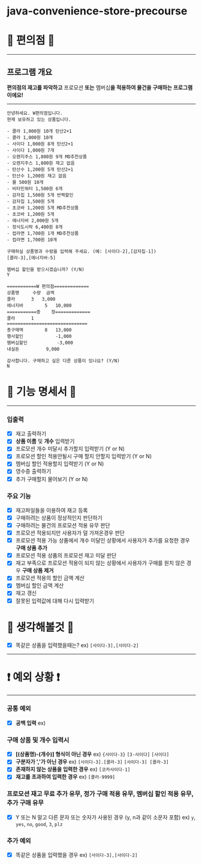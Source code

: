 # java-convenience-store-precourse

#  🏪 편의점 🏪

***
## 프로그램 개요
**편의점의 재고를 파악하고** 프로모션 **또는** 멤버십**을 적용하여 물건을 구매하는 프로그램이에요!**

***

```
안녕하세요. W편의점입니다.
현재 보유하고 있는 상품입니다.

- 콜라 1,000원 10개 탄산2+1
- 콜라 1,000원 10개
- 사이다 1,000원 8개 탄산2+1
- 사이다 1,000원 7개
- 오렌지주스 1,800원 9개 MD추천상품
- 오렌지주스 1,800원 재고 없음
- 탄산수 1,200원 5개 탄산2+1
- 탄산수 1,200원 재고 없음
- 물 500원 10개
- 비타민워터 1,500원 6개
- 감자칩 1,500원 5개 반짝할인
- 감자칩 1,500원 5개
- 초코바 1,200원 5개 MD추천상품
- 초코바 1,200원 5개
- 에너지바 2,000원 5개
- 정식도시락 6,400원 8개
- 컵라면 1,700원 1개 MD추천상품
- 컵라면 1,700원 10개

구매하실 상품명과 수량을 입력해 주세요. (예: [사이다-2],[감자칩-1])
[콜라-3],[에너지바-5]

멤버십 할인을 받으시겠습니까? (Y/N)
Y 

===========W 편의점=============
상품명		수량	금액
콜라		3 	3,000
에너지바 		5 	10,000
===========증	정=============
콜라		1
==============================
총구매액		8	13,000
행사할인			-1,000
멤버십할인			-3,000
내실돈			 9,000

감사합니다. 구매하고 싶은 다른 상품이 있나요? (Y/N)
N
```

# 📜 기능 명세서 📜

***

### 입출력
- [x] 재고 출력하기
- [x] **상품 이름** 및 **개수** 입력받기
- [x] 프로모션 개수 미달시 추가할지 입력받기 (Y or N)
- [x] 프로모션 할인 적용안될시 구매 할지 안할지 입력받기 (Y or N)
- [x] 멤버십 할인 적용할지 입력받기 (Y or N)
- [x] 영수증 출력하기
- [x] 추가 구매할지 물어보기 (Y or N)

### 주요 기능
- [x] 재고파일들을 이용하여 재고 등록
- [x] 구매하려는 상품이 정상적인지 판단하기
- [x] 구매하려는 물건의 프로모션 적용 유무 판단
- [x] 프로모션 적용되지만 사용자가 덜 가져온경우 판단
- [x] 프로모션 적용 가능 상품에서 개수 미달인 상황에서 사용자가 추가를 요청한 경우 **구매 상품 추가**
- [x] 프로모션 적용 상품의 프로모션 재고 미달 판단
- [x] 재고 부족으로 프로모션 적용이 되지 않는 상황에서 사용자가 구매를 원치 않은 경우 **구매 상품 제거**
- [x] 프로모션 적용의 할인 금액 계산
- [x] 멤버십 할인 금액 계산
- [x] 재고 갱신
- [x] 잘못된 입력값에 대해 다시 입력받기

# 🤔 생각해볼것 🤔
- [x] 똑같은 상품을 입력했을때는? ex) `[사이다-3],[사이다-2]`
***
# ❗️ 예외 상황 ❗

***
### 공통 예외
- [x] **공백 입력** ex) ` `

### 구매 상품 및 개수 입력시
- [x] **[(상품명)-(개수)] 형식이 아닌 경우** ex) `{사이다-3}` `[3-사이다]` `[사이다]`
- [x] **구분자가 ','가 아닌 경우** ex) `[사이다-3].[콜라-3]` `[사이다-3] [콜라-3]`
- [x] **존재하지 않는 상품을 입력한 경우** ex) `[코카사이다-1]`
- [x] **재고를 초과하여 입력한 경우** ex) `[콜라-9999]` 

### 프로모션 재고 무료 추가 유무, 정가 구매 적용 유무, 멤버십 할인 적용 유무, 추가 구매 유무
- [x] Y 또는 N 말고 다른 문자 또는 숫자가 사용된 경우 (y, n과 같이 소문자 포함) ex) `y`, `yes`, `no`, `good`, `3`, `plz`

### 추가 예외
- [x] 똑같은 상품을 입력했을 경우 ex) `[사이다-3],[사이다-2]`
